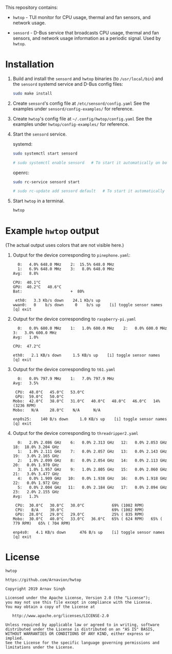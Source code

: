This repository contains:

- `hwtop` - TUI monitor for CPU usage, thermal and fan sensors, and network usage.

- `sensord` - D-Bus service that broadcasts CPU usage, thermal and fan sensors, and network usage information as a periodic signal. Used by `hwtop`.


# Installation

1. Build and install the `sensord` and `hwtop` binaries (to `/usr/local/bin`) and the `sensord` systemd service and D-Bus config files:

   ```sh
   sudo make install
   ```

1. Create `sensord`'s config file at `/etc/sensord/config.yaml` See the examples under `sensord/config-examples/` for reference.

1. Create `hwtop`'s config file at `~/.config/hwtop/config.yaml` See the examples under `hwtop/config-examples/` for reference.

1. Start the `sensord` service.

   systemd:

   ```sh
   sudo systemctl start sensord

   # sudo systemctl enable sensord   # To start it automatically on boot
   ```

   openrc:

   ```sh
   sudo rc-service sensord start

   # sudo rc-update add sensord default   # To start it automatically on boot
   ```

1. Start `hwtop` in a terminal.

   ```sh
   hwtop
   ```


# Example `hwtop` output

(The actual output uses colors that are not visible here.)

1. Output for the device corresponding to `pinephone.yaml`:

   ```
     0:   4.0% 648.0 MHz    2:  15.5% 648.0 MHz
     1:   6.9% 648.0 MHz    3:   8.0% 648.0 MHz
   Avg:   8.8% 

   CPU:  40.1°C
   GPU:  40.2°C   40.6°C
   Bat:                     +  80%

    eth0:   3.3 Kb/s down    24.1 Kb/s up
   wwan0:   0    b/s down     0    b/s up    [i] toggle sensor names  [q] exit
   ```

1. Output for the device corresponding to `raspberry-pi.yaml`

   ```
     0:   0.0% 600.0 MHz    1:   1.0% 600.0 MHz    2:   0.0% 600.0 MHz    3:   3.0% 600.0 MHz
   Avg:   1.0%

   CPU:  47.2°C

   eth0:   2.1 KB/s down     1.5 KB/s up    [i] toggle sensor names  [q] exit
   ```

1. Output for the device corresponding to `t61.yaml`

   ```
     0:   0.0% 797.9 MHz    1:   7.0% 797.9 MHz
   Avg:   3.5%

    CPU:  48.0°C   45.0°C   53.0°C
    GPU:  59.0°C   50.0°C
   Mobo:  42.0°C   38.0°C   31.0°C   40.0°C   48.0°C   46.0°C   14% (3236 RPM)
   Mobo:   N/A     28.0°C    N/A      N/A

   enp0s25:    140 B/s down     1.0 KB/s up    [i] toggle sensor names  [q] exit
   ```

1. Output for the device corresponding to `threadripper2.yaml`

   ```
     0:   2.0% 2.086 GHz    6:   0.0% 2.313 GHz   12:   0.0% 2.053 GHz   18:  18.0% 3.204 GHz
     1:   1.0% 2.111 GHz    7:   0.0% 2.057 GHz   13:   0.0% 2.143 GHz   19:   3.0% 2.165 GHz
     2:   1.0% 2.099 GHz    8:   0.0% 2.054 GHz   14:   0.0% 2.113 GHz   20:   0.0% 1.970 GHz
     3:   1.0% 1.957 GHz    9:   1.0% 2.805 GHz   15:   0.0% 2.060 GHz   21:   3.0% 3.477 GHz
     4:   0.0% 1.909 GHz   10:   0.0% 1.938 GHz   16:   0.0% 1.918 GHz   22:   0.0% 1.972 GHz
     5:   0.0% 2.004 GHz   11:   0.0% 2.184 GHz   17:   0.0% 2.094 GHz   23:   2.0% 2.155 GHz
   Avg:   1.3%

    CPU:  30.0°C   30.0°C   30.0°C            69% (1002 RPM)
    CPU:   B/A     30.0°C                     69% (1002 RPM)
    GPU:  28.0°C   29.0°C   29.0°C            25% ( 835 RPM)
   Mobo:  30.0°C   40.0°C   33.0°C   36.0°C   65% ( 624 RPM)   65% ( 779 RPM)   65% ( 704 RPM)

   enp4s0:   4.1 KB/s down      476 B/s up    [i] toggle sensor names  [q] exit
   ```


# License

```
hwtop

https://github.com/Arnavion/hwtop

Copyright 2019 Arnav Singh

Licensed under the Apache License, Version 2.0 (the "License");
you may not use this file except in compliance with the License.
You may obtain a copy of the License at

   http://www.apache.org/licenses/LICENSE-2.0

Unless required by applicable law or agreed to in writing, software
distributed under the License is distributed on an "AS IS" BASIS,
WITHOUT WARRANTIES OR CONDITIONS OF ANY KIND, either express or implied.
See the License for the specific language governing permissions and
limitations under the License.
```

